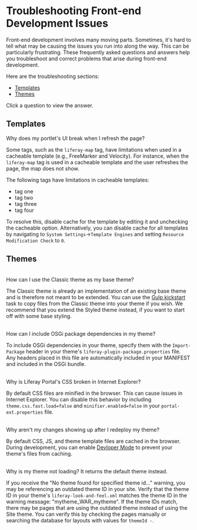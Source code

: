 # Troubleshooting Front-end Development Issues

Front-end development involves many moving parts. Sometimes, it's hard to tell 
what may be causing the issues you run into along the way. This can be 
particularly frustrating. These frequently asked questions and answers help you 
troubleshoot and correct problems that arise during front-end development.

Here are the troubleshooting sections:

-   [Templates](#templates)
-   [Themes](#themes)

Click a question to view the answer.

## Templates

<div class="ldn-faq-question">
  <span class="ldn-faq-toggle-button" data-show="false" style="font-weight: normal;">Why does my portlet's UI break when I refresh the page?&nbsp;<span class="icon-caret-right" style="pointer-events:none;"></span></span>
  <div class="hide">  
    <p>Some tags, such as the <code>liferay-map</code> tag, have limitations when used in a cacheable template (e.g., FreeMarker and Velocity). For instance, when the <code>liferay-map</code> tag is used in a cacheable template and the user refreshes the page, the map does not show. </p>
    <p>The following tags have limitations in cacheable templates:</p>
    <ul>
        <li>tag one</li>
        <li>tag two</li>
        <li>tag three</li>
        <li>tag four</li>
    </ul>
    <p>To resolve this, disable cache for the template by editing it and unchecking the cacheable option. Alternatively, you can disable cache for all templates by navigating to <code>System Settings</code>&rarr;<code>Template Engines</code> and setting <code>Resource Modification Check</code> to <code>0</code>. </p>
  </div>
</div>

## Themes

<br/>
<div class="ldn-faq-question">
  <span class="ldn-faq-toggle-button" data-show="false" style="font-weight: normal;">How can I use the Classic theme as my base theme?&nbsp;<span class="icon-caret-right" style="pointer-events:none;"></span></span>
  <div class="hide">  
    <p>The Classic theme is already an implementation of an existing base theme and is therefore not meant to be extended. You can use the <a href="/develop/tutorials/-/knowledge_base/7-1/copying-an-existing-themes-files">Gulp kickstart</a> task to copy files from the Classic theme into your theme if you wish. We recommend that you extend the Styled theme instead, if you want to start off with some base styling.</p>
  </div>
</div>

<br/>
<div class="ldn-faq-question">
  <span class="ldn-faq-toggle-button" data-show="false" style="font-weight: normal;">How can I include OSGi package dependencies in my theme?&nbsp;<span class="icon-caret-right" style="pointer-events:none;"></span></span>
  <div class="hide">  
    <p>To include OSGi dependencies in your theme, specify them with the <code>Import-Package</code> header in your theme's <code>liferay-plugin-package.properties</code> file. Any headers placed in this file are automatically included in your MANIFEST and included in the OSGi bundle.</p>
  </div>
</div>

<br/>
<div class="ldn-faq-question">
  <span class="ldn-faq-toggle-button" data-show="false" style="font-weight: normal;">Why is Liferay Portal's CSS broken in Internet Explorer?&nbsp;<span class="icon-caret-right" style="pointer-events:none;"></span></span>
  <div class="hide">  
    <p>By default CSS files are minified in the browser. This can cause issues in Internet Explorer. You can disable this behavior by including <code>theme.css.fast.load=false</code> and <code>minifier.enabled=false</code> in your <code>portal-ext.properties</code> file. </p>
  </div>
</div>

<br/>
<div class="ldn-faq-question">
  <span class="ldn-faq-toggle-button" data-show="false" style="font-weight: normal;">Why aren't my changes showing up after I redeploy my theme?&nbsp;<span class="icon-caret-right" style="pointer-events:none;"></span></span>
  <div class="hide">  
    <p>By default CSS, JS, and theme template files are cached in the browser. During development, you can enable <a href="/develop/tutorials/-/knowledge_base/7-1/using-developer-mode-with-themes">Devloper Mode</a> to prevent your theme's files from caching. </p>
  </div>
</div>

<br/>
<div class="ldn-faq-question">
  <span class="ldn-faq-toggle-button" data-show="false" style="font-weight: normal;">Why is my theme not loading? It returns the default theme instead.&nbsp;<span class="icon-caret-right" style="pointer-events:none;"></span></span>
  <div class="hide">  
    <p>If you receive the "No theme found for specified theme id..." warning, you may be referencing an outdated theme ID in your site. Verify that the theme ID in your theme's <code>liferay-look-and-feel.xml</code> matches the theme ID in the warning message: "mytheme_WAR_mytheme". If the theme IDs match, there may be pages that are using the outdated theme instead of using the Site theme. You can verify this by checking the pages manually or searching the database for layouts with values for <code>themeId -</code>. </p>
  </div>
</div>
